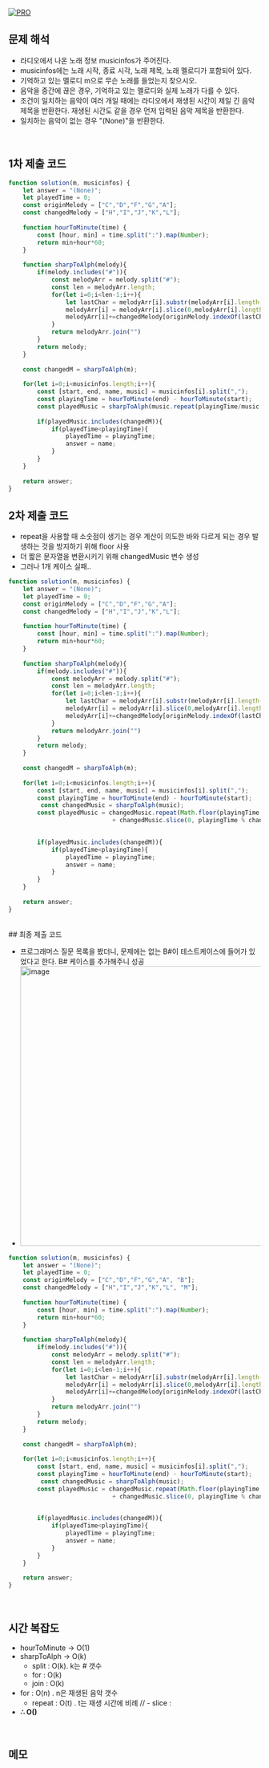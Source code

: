 [![PRO]][Link]

## 문제 해석

- 라디오에서 나온 노래 정보 musicinfos가 주어진다.
- musicinfos에는 노래 시작, 종료 시각, 노래 제목, 노래 멜로디가 포함되어 있다.
- 기억하고 있는 멜로디 m으로 무슨 노래를 들었는지 찾으시오.
- 음악을 중간에 끊은 경우, 기억하고 있는 멜로디와 실제 노래가 다를 수 있다.
- 조건이 일치하는 음악이 여러 개일 때에는 라디오에서 재생된 시간이 제일 긴 음악 제목을 반환한다. 재생된 시간도 같을 경우 먼저 입력된 음악 제목을 반환한다.
- 일치하는 음악이 없는 경우 "(None)"을 반환한다.

<br>

## 1차 제출 코드
```js
function solution(m, musicinfos) {
    let answer = "(None)";
    let playedTime = 0;
    const originMelody = ["C","D","F","G","A"];
    const changedMelody = ["H","I","J","K","L"];
    
    function hourToMinute(time) {
        const [hour, min] = time.split(":").map(Number);
        return min+hour*60;
    }
    
    function sharpToAlph(melody){
        if(melody.includes("#")){
            const melodyArr = melody.split("#");
            const len = melodyArr.length;
            for(let i=0;i<len-1;i++){
                let lastChar = melodyArr[i].substr(melodyArr[i].length-1, 1);
                melodyArr[i] = melodyArr[i].slice(0,melodyArr[i].length-1)
                melodyArr[i]+=changedMelody[originMelody.indexOf(lastChar)];
            }
            return melodyArr.join("")
        }
        return melody;
    }
    
    const changedM = sharpToAlph(m);
    
    for(let i=0;i<musicinfos.length;i++){
        const [start, end, name, music] = musicinfos[i].split(",");
        const playingTime = hourToMinute(end) - hourToMinute(start);
        const playedMusic = sharpToAlph(music.repeat(playingTime/music.length)+music.slice(0,playingTime%music.length))
        
        if(playedMusic.includes(changedM)){
            if(playedTime<playingTime){
                playedTime = playingTime;
                answer = name;
            }
        }
    }
    
    return answer;
}
```

## 2차 제출 코드

- repeat을 사용할 때 소숫점이 생기는 경우 계산이 의도한 바와 다르게 되는 경우 발생하는 것을 방지하기 위해 floor 사용
- 더 짧은 문자열을 변환시키기 위해 changedMusic 변수 생성
- 그러나 1개 케이스 실패..
```js
function solution(m, musicinfos) {
    let answer = "(None)";
    let playedTime = 0;
    const originMelody = ["C","D","F","G","A"];
    const changedMelody = ["H","I","J","K","L"];
    
    function hourToMinute(time) {
        const [hour, min] = time.split(":").map(Number);
        return min+hour*60;
    }
    
    function sharpToAlph(melody){
        if(melody.includes("#")){
            const melodyArr = melody.split("#");
            const len = melodyArr.length;
            for(let i=0;i<len-1;i++){
                let lastChar = melodyArr[i].substr(melodyArr[i].length-1, 1);
                melodyArr[i] = melodyArr[i].slice(0,melodyArr[i].length-1)
                melodyArr[i]+=changedMelody[originMelody.indexOf(lastChar)];
            }
            return melodyArr.join("")
        }
        return melody;
    }
    
    const changedM = sharpToAlph(m);
    
    for(let i=0;i<musicinfos.length;i++){
        const [start, end, name, music] = musicinfos[i].split(",");
        const playingTime = hourToMinute(end) - hourToMinute(start);
         const changedMusic = sharpToAlph(music);
        const playedMusic = changedMusic.repeat(Math.floor(playingTime / changedMusic.length))
                             + changedMusic.slice(0, playingTime % changedMusic.length);

        
        if(playedMusic.includes(changedM)){
            if(playedTime<playingTime){
                playedTime = playingTime;
                answer = name;
            }
        }
    }
    
    return answer;
}
```

<br>
## 최종 제출 코드

- 프로그래머스 질문 목록을 봤더니, 문제에는 없는 B#이 테스트케이스에 들어가 있었다고 한다. B# 케이스를 추가해주니 성공
- <img width="558" alt="image" src="https://github.com/user-attachments/assets/4d363599-fb37-4d2c-bfe7-11dcca73c038" />

```js
function solution(m, musicinfos) {
    let answer = "(None)";
    let playedTime = 0;
    const originMelody = ["C","D","F","G","A", "B"];
    const changedMelody = ["H","I","J","K","L", "M"];
    
    function hourToMinute(time) {
        const [hour, min] = time.split(":").map(Number);
        return min+hour*60;
    }
    
    function sharpToAlph(melody){
        if(melody.includes("#")){
            const melodyArr = melody.split("#");
            const len = melodyArr.length;
            for(let i=0;i<len-1;i++){
                let lastChar = melodyArr[i].substr(melodyArr[i].length-1, 1);
                melodyArr[i] = melodyArr[i].slice(0,melodyArr[i].length-1)
                melodyArr[i]+=changedMelody[originMelody.indexOf(lastChar)];
            }
            return melodyArr.join("")
        }
        return melody;
    }
    
    const changedM = sharpToAlph(m);
    
    for(let i=0;i<musicinfos.length;i++){
        const [start, end, name, music] = musicinfos[i].split(",");
        const playingTime = hourToMinute(end) - hourToMinute(start);
         const changedMusic = sharpToAlph(music);
        const playedMusic = changedMusic.repeat(Math.floor(playingTime / changedMusic.length))
                             + changedMusic.slice(0, playingTime % changedMusic.length);

        
        if(playedMusic.includes(changedM)){
            if(playedTime<playingTime){
                playedTime = playingTime;
                answer = name;
            }
        }
    }
    
    return answer;
}
```

<br>

## 시간 복잡도

- hourToMinute -> O(1)
- sharpToAlph -> O(k)
  - split : O(k). k는 # 갯수
  - for : O(k)
  - join : O(k)
- for : O(n) . n은 재생된 음악 갯수
  - repeat : O(t) . t는 재생 시간에 비례
  // - slice : 
-   **∴ O()**

<br>

## 메모


<!---------------------------------------------------------------------------->

[PRO]: https://github.com/GoSSaChin/algorithm-js/assets/107768516/67c43b52-bc3f-4571-a249-5519021afbb0
[Link]: https://school.programmers.co.kr/learn/courses/30/lessons/17683
